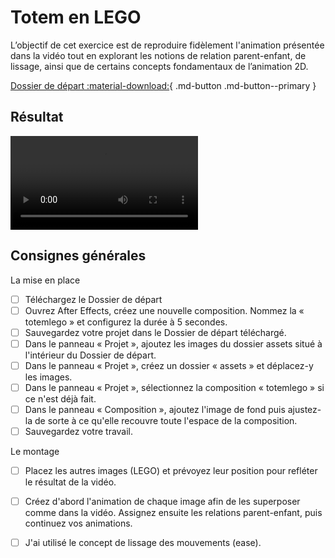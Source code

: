 # Totem en LEGO

L’objectif de cet exercice est de reproduire fidèlement l'animation présentée dans la vidéo tout en explorant les notions de relation parent-enfant, de lissage, ainsi que de certains concepts fondamentaux de l’animation 2D.

[Dossier de départ :material-download:](./TotemLego.zip){ .md-button .md-button--primary }

## Résultat

![type:video](./legototem.mp4) 

## Consignes générales

La mise en place

- [ ] Téléchargez le Dossier de départ
- [ ] Ouvrez After Effects, créez une nouvelle composition. Nommez la « totemlego » et configurez la durée à 5 secondes.
- [ ] Sauvegardez votre projet dans le Dossier de départ téléchargé.
- [ ] Dans le panneau « Projet », ajoutez les images du dossier assets situé à l'intérieur du Dossier de départ.
- [ ] Dans le panneau « Projet », créez un dossier « assets » et déplacez-y les images.
- [ ] Dans le panneau « Projet », sélectionnez la composition « totemlego » si ce n'est déjà fait.
- [ ] Dans le panneau « Composition », ajoutez l'image de fond puis ajustez-la de sorte à ce qu'elle recouvre toute l'espace de la composition.
- [ ] Sauvegardez votre travail.

Le montage

- [ ] Placez les autres images (LEGO) et prévoyez leur position pour refléter le résultat de la vidéo.
- [ ] Créez d'abord l'animation de chaque image afin de les superposer comme dans la vidéo. Assignez ensuite les relations parent-enfant, puis continuez vos animations.

- [ ] J'ai utilisé le concept de lissage des mouvements (ease).